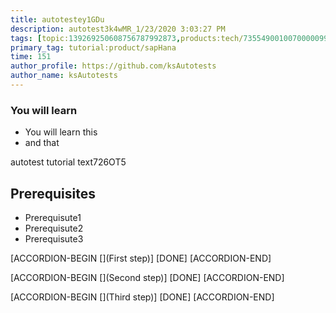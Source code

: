 ```yaml
---
title: autotestey1GDu
description: autotest3k4wMR_1/23/2020 3:03:27 PM
tags: [topic:139269250608756787992873,products:tech/73554900100700000996,tutorial:experience/advanced]
primary_tag: tutorial:product/sapHana
time: 151
author_profile: https://github.com/ksAutotests
author_name: ksAutotests
---
```

### You will learn
- You will learn this
- and that

autotest tutorial text726OT5

## Prerequisites
- Prerequisute1
- Prerequisute2
- Prerequisute3

[ACCORDION-BEGIN [](First step)]
[DONE]
[ACCORDION-END]

[ACCORDION-BEGIN [](Second step)]
[DONE]
[ACCORDION-END]

[ACCORDION-BEGIN [](Third step)]
[DONE]
[ACCORDION-END]

